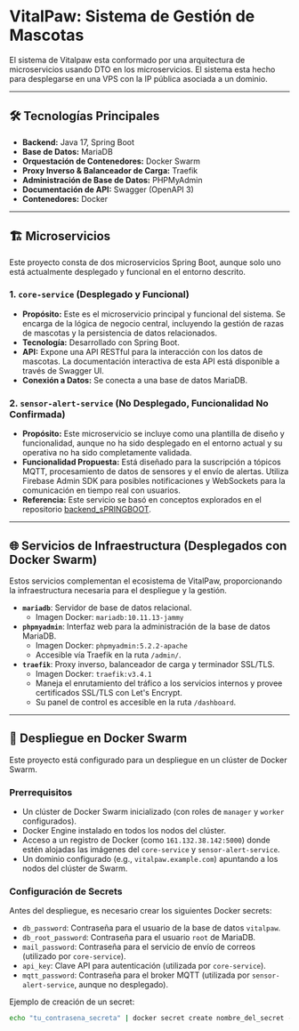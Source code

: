# VitalPaw: Sistema de Gestión de Mascotas

El sistema de Vitalpaw esta conformado por una arquitectura de microservicios usando DTO en los microservicios. El sistema esta hecho para desplegarse en una VPS con la IP pública asociada a un dominio.

---

## 🛠️ Tecnologías Principales

* **Backend:** Java 17, Spring Boot
* **Base de Datos:** MariaDB
* **Orquestación de Contenedores:** Docker Swarm
* **Proxy Inverso & Balanceador de Carga:** Traefik
* **Administración de Base de Datos:** PHPMyAdmin
* **Documentación de API:** Swagger (OpenAPI 3)
* **Contenedores:** Docker

---

## 🏗️ Microservicios

Este proyecto consta de dos microservicios Spring Boot, aunque solo uno está actualmente desplegado y funcional en el entorno descrito.

### 1. `core-service` (Desplegado y Funcional)

* **Propósito:** Este es el microservicio principal y funcional del sistema. Se encarga de la lógica de negocio central, incluyendo la gestión de razas de mascotas y la persistencia de datos relacionados.
* **Tecnología:** Desarrollado con Spring Boot.
* **API:** Expone una API RESTful para la interacción con los datos de mascotas. La documentación interactiva de esta API está disponible a través de Swagger UI.
* **Conexión a Datos:** Se conecta a una base de datos MariaDB.

### 2. `sensor-alert-service` (No Desplegado, Funcionalidad No Confirmada)

* **Propósito:** Este microservicio se incluye como una plantilla de diseño y funcionalidad, aunque no ha sido desplegado en el entorno actual y su operativa no ha sido completamente validada.
* **Funcionalidad Propuesta:** Está diseñado para la suscripción a tópicos MQTT, procesamiento de datos de sensores y el envío de alertas. Utiliza Firebase Admin SDK para posibles notificaciones y WebSockets para la comunicación en tiempo real con usuarios.
* **Referencia:** Este servicio se basó en conceptos explorados en el repositorio [backend_sPRINGBOOT](https://github.com/AlvarezDiego26/backend_sPRINGBOOT.git).

---

## 🌐 Servicios de Infraestructura (Desplegados con Docker Swarm)

Estos servicios complementan el ecosistema de VitalPaw, proporcionando la infraestructura necesaria para el despliegue y la gestión.

* **`mariadb`**: Servidor de base de datos relacional.
    * Imagen Docker: `mariadb:10.11.13-jammy`
* **`phpmyadmin`**: Interfaz web para la administración de la base de datos MariaDB.
    * Imagen Docker: `phpmyadmin:5.2.2-apache`
    * Accesible vía Traefik en la ruta `/admin/`.
* **`traefik`**: Proxy inverso, balanceador de carga y terminador SSL/TLS.
    * Imagen Docker: `traefik:v3.4.1`
    * Maneja el enrutamiento del tráfico a los servicios internos y provee certificados SSL/TLS con Let's Encrypt.
    * Su panel de control es accesible en la ruta `/dashboard`.

---

## 🚀 Despliegue en Docker Swarm

Este proyecto está configurado para un despliegue en un clúster de Docker Swarm.

### Prerrequisitos

* Un clúster de Docker Swarm inicializado (con roles de `manager` y `worker` configurados).
* Docker Engine instalado en todos los nodos del clúster.
* Acceso a un registro de Docker (como `161.132.38.142:5000`) donde estén alojadas las imágenes del `core-service` y `sensor-alert-service`.
* Un dominio configurado (e.g., `vitalpaw.example.com`) apuntando a los nodos del clúster de Swarm.

### Configuración de Secrets

Antes del despliegue, es necesario crear los siguientes Docker secrets:

* `db_password`: Contraseña para el usuario de la base de datos `vitalpaw`.
* `db_root_password`: Contraseña para el usuario `root` de MariaDB.
* `mail_password`: Contraseña para el servicio de envío de correos (utilizado por `core-service`).
* `api_key`: Clave API para autenticación (utilizada por `core-service`).
* `mqtt_password`: Contraseña para el broker MQTT (utilizada por `sensor-alert-service`, aunque no desplegado).

Ejemplo de creación de un secret:
```bash
echo "tu_contrasena_secreta" | docker secret create nombre_del_secret -
